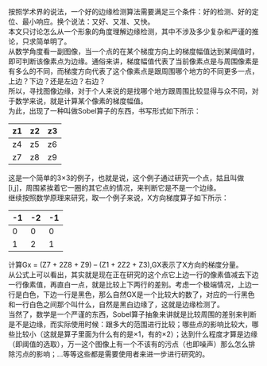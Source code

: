 
按照学术界的说法，一个好的边缘检测算法需要满足三个条件：好的检测、好的定位、最小响应。换个说法：又好、又准、又快。  
本文只讨论怎么从一个形象的角度理解边缘检测，其中不涉及多少复杂和严谨的推论，只求简单明了。  
从数学角度看一副图像，当一个点的在某个梯度方向上的梯度幅值达到某阈值时，即可判断该像素点为边缘。通俗来讲，梯度幅值代表了当前像素点是与周围像素是有多么的不同，而梯度方向代表了这个像素点是跟周围哪个地方的不同更多一点，上边？下边？还是左边？右边？  
所以，寻找图像边缘，对于个人来说的是找哪个地方跟周围比较显得与众不同，对于数学来说，就是计算某个像素的梯度幅值。  
为此，出现了一种叫做Sobel算子的东西，书写形式如下所示：    

| z1 | z2 | z3 |  
| --- | --- | --- |  
| z4 |	z5 |	z6  |
| z7 |	z8 |	z9  |

这是一个简单的3×3的例子，也就是说，这个例子通过研究一个点，姑且叫做[i,j]，周围紧挨着它一圈的其它点的情况，来判断它是不是一个边缘。  
继续按照数学原理来研究，取一个例子来说，X方向梯度算子如下所示：  
  
|-1 |-2 |-1 |   
|--- |--- |--- |  
|0 |	0 |	0 |  
|1 |	2 |	1 |      

计算Gx = (Z7 + 2Z8 + Z9) – (Z1 + 2Z2 + Z3),GX表示了X方向的梯度分量。  
从公式上可以看出，其实就是现在正在研究的这个点它上边一行的像素值减去下边一行像素值，再直白一点，就是比较上下两行的差别。考虑一个极端情况，上边一行是白色，下边一行是黑色，那么自然GX是一个比较大的数了，对应的一行黑色和一行白色之间那个叫什么，自然是黑白边缘了，这就是边缘检测了。  
当然了，数学是一个严谨的东西，Sobel算子抽象来讲就是比较周围的差别来判断是不是边缘，而实际使用时候：跟多大的范围进行比较；哪些点的影响比较大，哪些比较小（这就是算子里面为什么有的是×1，有的×2）；达到什么程度才算是边缘（即阈值的选取），万一这个图像上有一个不该有的污点（也即噪声）那么怎么排除污点的影响；…等等这些都是需要使用者来进一步进行研究的。

